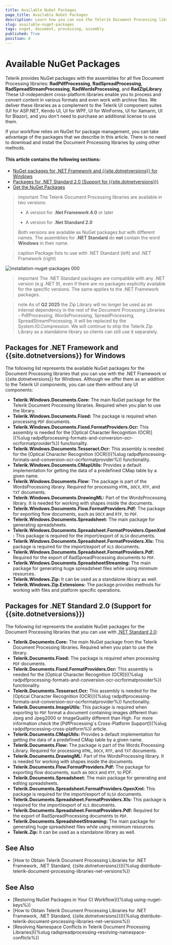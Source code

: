```yaml
---
title: Available NuGet Packages
page_title: Available NuGet Packages
description: Learn how you can use the Telerik Document Processing libraries through NuGet.
slug: available-nuget-packages
tags: nuget, document, processing, assembly
published: True
position: 6
---
```


# Available NuGet Packages 

Telerik provides NuGet packages with the assemblies for all five Document Processing libraries: __RadPdfProcessing__, __RadSpreadProcessing__, __RadSpreadStreamProcessing__, __RadWordsProcessing__, and __RadZipLibrary__. These UI-independent cross-platform libraries enable you to process and convert content in various formats and even work with archive files. We deliver these libraries as a complement to the Telerik UI component suites (UI for ASP.NET, Kendo UI, UI for WPF, UI for WinForms, UI for Xamarin, UI for Blazor), and you don't need to purchase an additional license to use them.

If your workflow relies on NuGet for package management, you can take advantage of the packages that we describe in this article. There is no need to download and install the Document Processing libraries by using other methods. 

#### This article contains the following sections:

* [NuGet packages for .NET Framework and {{site.dotnetversions}} for Windows](#packages-for-net-framework-and-net-core-for-windows)
* [Packages for .NET Standard 2.0 (Support for {{site.dotnetversions}})](#packages-for-net-standard-20-net-core-net-6-net-8)
* [Get the NuGet Packages](#get-the-nuget-packages)


>important The Telerik Document Processing libraries are available in two versions:
>
>* A version for __.Net Framework 4.0__ or later
>
>* A version for __.Net Standard 2.0__
>
>Both versions are available as NuGet packages but with different names. The assemblies for __.NET Standard__ do __not__ contain the word __Windows__ in their name.

>caption Package lists to use with .NET Standard (left) and .NET Framework (right)

![installation-nuget-packages 000](images/installation-nuget-packages000.png)

>important The .NET Standard packages are compatible with any .NET version (e.g .NET 9), even if there are no packages explicitly available for the specific versions. The same applies to the .NET Framework packages.

>note As of **Q2 2025** the Zip Library will no longer be used as an internal dependency in the rest of the Document Processing Libraries - PdfProcessing, WordsProcessing, SpreadProcessing, SpreadStreamProcessing. It will be replaced by the System.IO.Compression. We will continue to ship the Telerik Zip Library as a standalone library so clients can still use it separately.

## Packages for .NET Framework and {{site.dotnetversions}} for Windows

The following list represents the available NuGet packages for the Document Processing libraries that you can use with the .NET Framework or {{site.dotnetversions}} for Windows. Although we offer them as an addition to the Telerik UI components, you can use them without any UI components:

* __Telerik.Windows.Documents.Core:__ The main NuGet package for the Telerik Document Processing libraries. Required when you plan to use the library.
* __Telerik.Windows.Documents.Fixed:__ The package is required when processing `PDF` documents.
* __Telerik.Windows.Documents.Fixed.FormatProviders.Ocr:__ This assembly is needed for the [Optical Character Recognition (OCR)]({%slug radpdfprocessing-formats-and-conversion-ocr-ocrformatprovider%}) functionality.
* __Telerik.Windows.Documents.Tesseract.Ocr:__ This assembly is needed for the [Optical Character Recognition (OCR)]({%slug radpdfprocessing-formats-and-conversion-ocr-ocrformatprovider%}) functionality.
* __Telerik.Windows.Documents.CMapUtils:__ Provides a default implementation for getting the data of a predefined CMap table by a given name.
* __Telerik.Windows.Documents.Flow:__ The package is part of the WordsProcessing library. Required for processing `HTML`, `DOCX`, `RTF`, and `TXT` documents.
* __Telerik.Windows.Documents.DrawingML:__ Part of the WordsProcessing library. It is needed for working with shapes inside the documents. 
* __Telerik.Windows.Documents.Flow.FormatProviders.Pdf:__ The package for exporting flow documents, such as `DOCX` and `RTF`, to `PDF`.
* __Telerik.Windows.Documents.Spreadsheet:__ The main package for generating spreadsheets.
* __Telerik.Windows.Documents.Spreadsheet.FormatProviders.OpenXml:__ This package is required for the import/export of `XLSX` documents. 
* __Telerik.Windows.Documents.Spreadsheet.FormatProviders.Xls:__ This package is required for the import/export of `XLS` documents. 
* __Telerik.Windows.Documents.Spreadsheet.FormatProviders.Pdf:__ Required for the export of RadSpreadProcessing documents to `PDF`.
* __Telerik.Windows.Documents.SpreadsheetStreaming:__ The main package for generating huge spreadsheet files while using minimum resources.
* __Telerik.Windows.Zip:__ It can be used as a standalone library as well. 
* __Telerik.Windows.Zip.Extensions:__ The package provides methods for working with files and platform specific operations. 

## Packages for .NET Standard 2.0 (Support for {{site.dotnetversions}})

The following list represents the available NuGet packages for the Document Processing libraries that you can use with [.NET Standard 2.0](https://github.com/dotnet/standard/blob/master/docs/versions/netstandard2.0.md):

* __Telerik.Documents.Core:__ The main NuGet package from the Telerik Document Processing libraries. Required when you plan to use the library.
* __Telerik.Documents.Fixed:__ The package is required when processing `PDF` documents.
* __Telerik.Documents.Fixed.FormatProviders.Ocr:__ This assembly is needed for the [Optical Character Recognition (OCR)]({%slug radpdfprocessing-formats-and-conversion-ocr-ocrformatprovider%}) functionality.
* __Telerik.Documents.Tesseract.Ocr:__ This assembly is needed for the [Optical Character Recognition (OCR)]({%slug radpdfprocessing-formats-and-conversion-ocr-ocrformatprovider%}) functionality.
* __Telerik.Documents.ImageUtils:__ This package is required when exporting to `PDF` format a document containing images different than Jpeg and Jpeg2000 or ImageQuality different than High. For more information check the [PdfProcessing`s Cross-Platform Support]({%slug radpdfprocessing-cross-platform%}) article.
* __Telerik.Documents.CMapUtils:__ Provides a default implementation for getting the data of a predefined CMap table by a given name.
* __Telerik.Documents.Flow:__ The package is part of the Words Processing Library. Required for processing `HTML`, `DOCX`, `RTF`, and `TXT` documents.
* __Telerik.Documents.DrawingML:__ Part of the WordsProcessing library. It is needed for working with shapes inside the documents. 
* __Telerik.Documents.Flow.FormatProviders.Pdf:__ The package for exporting flow documents, such as `DOCX` and `RTF`, to PDF.
* __Telerik.Documents.Spreadsheet:__ The main package for generating and editing spreadsheets.
* __Telerik.Documents.Spreadsheet.FormatProviders.OpenXml:__ This package is required for the import/export of `XLSX` documents.
* __Telerik.Documents.Spreadsheet.FormatProviders.Xls:__ This package is required for the import/export of `XLS` documents.
* __Telerik.Documents.Spreadsheet.FormatProviders.Pdf:__ Required for the export of RadSpreadProcessing documents to `PDF`.
* __Telerik.Documents.SpreadsheetStreaming:__ The main package for generating huge spreadsheet files while using minimum resources.
* __Telerik.Zip:__ It can be used as a standalone library as well. 

## See Also

- [How to Obtain Telerik Document Processing Libraries for .NET Framework, .NET Standard, {{site.dotnetversions}}]({%slug distribute-telerik-document-processing-libraries-net-versions%})


## See Also

 * [Restoring NuGet Packages in Your CI Workflow]({%slug using-nuget-keys%})
 * [How to Obtain Telerik Document Processing Libraries for .NET Framework, .NET Standard, {{site.dotnetversions}}]({%slug distribute-telerik-document-processing-libraries-net-versions%})
 * [Resolving Namespace Conflicts in Telerik Document Processing Libraries]({%slug radspreadprocessing-resolving-namespace-conflicts%})
